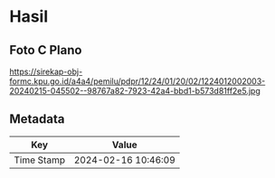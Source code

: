 # Hasil

## Foto C Plano

https://sirekap-obj-formc.kpu.go.id/a4a4/pemilu/pdpr/12/24/01/20/02/1224012002003-20240215-045502--98767a82-7923-42a4-bbd1-b573d81ff2e5.jpg


## Metadata

| Key        | Value               |
| ---------- | ------------------- |
| Time Stamp | 2024-02-16 10:46:09 |



